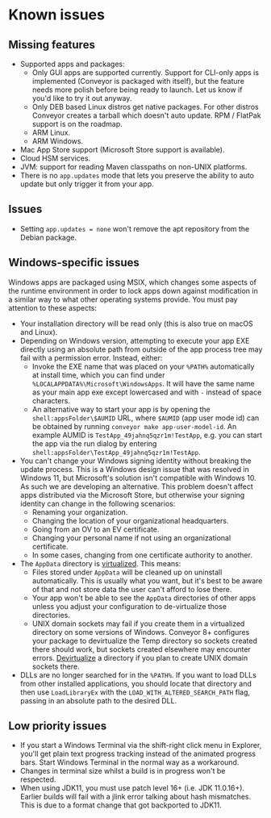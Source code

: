 # Known issues

## Missing features

* Supported apps and packages:
    * Only GUI apps are supported currently. Support for CLI-only apps is implemented (Conveyor is packaged with itself), but the feature needs more polish before being ready to launch. Let us know if you'd like to try it out anyway.
    * Only DEB based Linux distros get native packages. For other distros Conveyor creates a tarball which doesn't auto update. RPM / FlatPak support is on the roadmap.
    * ARM Linux.
    * ARM Windows.
* Mac App Store support (Microsoft Store support is available).
* Cloud HSM services.
* JVM: support for reading Maven classpaths on non-UNIX platforms.
* There is no `app.updates` mode that lets you preserve the ability to auto update but only trigger it from your app.

## Issues

* Setting `app.updates = none` won't remove the apt repository from the Debian package.

## Windows-specific issues

Windows apps are packaged using MSIX, which changes some aspects of the runtime environment in order to lock apps down against modification in a similar way to what other operating systems provide. You must pay attention to these aspects:

* Your installation directory will be read only (this is also true on macOS and Linux).
* Depending on Windows version, attempting to execute your app EXE directly using an absolute path from outside of the app process tree may fail with a permission error. Instead, either:
    * Invoke the EXE name that was placed on your `%PATH%` automatically at install time, which you can find under `%LOCALAPPDATA%\Microsoft\WindowsApps`. It will have the same name as your main app exe except lowercased and with `-` instead of space characters.  
    * An alternative way to start your app is by opening the `shell:appsFolder\$AUMID` URL, where `$AUMID` (app user mode id) can be obtained by running `conveyor make app-user-model-id`. An example AUMID is `TestApp_49jahnq5qzr1m!TestApp`, e.g. you can start the app via the run dialog by entering `shell:appsFolder\TestApp_49jahnq5qzr1m!TestApp`.
* You can't change your Windows signing identity without breaking the update process. This is a Windows design issue that was resolved in Windows 11, but Microsoft's solution isn't compatible with Windows 10. As such we are developing an alternative. This problem doesn't affect apps distributed via the Microsoft Store, but otherwise your signing identity can change in the following scenarios:
    * Renaming your organization.
    * Changing the location of your organizational headquarters.
    * Going from an OV to an EV certificate.
    * Changing your personal name if not using an organizational certificate.
    * In some cases, changing from one certificate authority to another.
* The `AppData` directory is [virtualized](configs/windows.md#virtualization). This means:
    * Files stored under `AppData` will be cleaned up on uninstall automatically. This is usually what you want, but it's best to be aware of that and not store data the user can't afford to lose there.
    * Your app won't be able to see the `AppData` directories of other apps unless you adjust your configuration to de-virtualize those directories. 
    * UNIX domain sockets may fail if you create them in a virtualized directory on some versions of Windows. Conveyor 8+ configures your package to devirtualize the Temp directory so sockets created there should work, but sockets created elsewhere may encounter errors. [Devirtualize](configs/windows.md#virtualization) a directory if you plan to create UNIX domain sockets there.
* DLLs are no longer searched for in the `%PATH%`. If you want to load DLLs from other installed applications, you should locate that directory and then use `LoadLibraryEx` with the `LOAD_WITH_ALTERED_SEARCH_PATH` flag, passing in an absolute path to the desired DLL.

## Low priority issues 

* If you start a Windows Terminal via the shift-right click menu in Explorer, you'll get plain text progress tracking instead of the animated progress bars. Start Windows Terminal in the normal way as a workaround.
* Changes in terminal size whilst a build is in progress won't be respected.
* When using JDK11, you must use patch level 16+ (i.e. JDK 11.0.16+). Earlier builds will fail with a jlink error talking about hash mismatches. This is due to a format change that got backported to JDK11.
